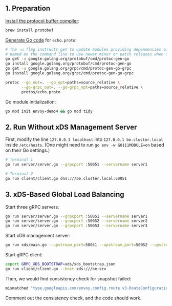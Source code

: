 ## 1. Preparation

[Install the protocol buffer compiler](https://grpc.io/docs/protoc-installation/):

```bash
brew install protobuf
```

[Generate Go code](https://protobuf.dev/reference/go/go-generated/#package) for `echo.proto`:

```bash
# The -u flag instructs get to update modules providing dependencies of packages
# named on the command line to use newer minor or patch releases when available.
go get -u google.golang.org/protobuf/cmd/protoc-gen-go
go install google.golang.org/protobuf/cmd/protoc-gen-go
go get -u google.golang.org/grpc/cmd/protoc-gen-go-grpc
go install google.golang.org/grpc/cmd/protoc-gen-go-grpc

protoc --go_out=. --go_opt=paths=source_relative \
       --go-grpc_out=. --go-grpc_opt=paths=source_relative \
       protos/echo.proto
```

Go module initialization:

```bash
go mod init envoy-demo4 && go mod tidy
```

## 2. Run Without xDS Management Server

First, modify the line `127.0.0.1 localhost` into `127.0.0.1 be.cluster.local` inside `/etc/hosts`. (One might need to run `go env -w GO111MODULE=on` based on their Go settings.)

```bash
# Terminal 1
go run server/server.go --grpcport :50051 --servername server1

# Terminal 2
go run client/client.go dns:///be.cluster.local:50051
```

## 3. xDS-Based Global Load Balancing

Start three gRPC servers:

```bash
go run server/server.go --grpcport :50051 --servername server1
go run server/server.go --grpcport :50052 --servername server2
go run server/server.go --grpcport :50053 --servername server3
```

Start xDS management server:

```bash
go run xds/main.go --upstream_port=50051 --upstream_port=50052 --upstream_port=50053
```

Start gRPC client:

```bash
export GRPC_XDS_BOOTSTRAP=xds/xds_bootstrap.json
go run client/client.go --host xds:///be-srv
```

Then, we would find consistency check for snapshot failed:

```bash
mismatched "type.googleapis.com/envoy.config.route.v3.RouteConfiguration" reference and resource lengths: len(map[]) != 1
```

Comment out the consistency check, and the code should work.